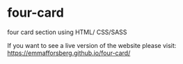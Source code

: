 # four-card
four card section using HTML/ CSS/SASS

If you want to see a live version of the website please visit: https://emmafforsberg.github.io/four-card/
